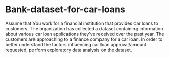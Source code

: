 # Bank-dataset-for-car-loans
Assume that You work for a financial institution that provides car loans to customers. The 
organization has collected a dataset containing information about various car loan applications 
they've received over the past year.
The customers are approaching to a finance company for a car loan. In order to better 
understand the factors influencing car loan approval/amount requested, perform exploratory 
data analysis on the dataset.
